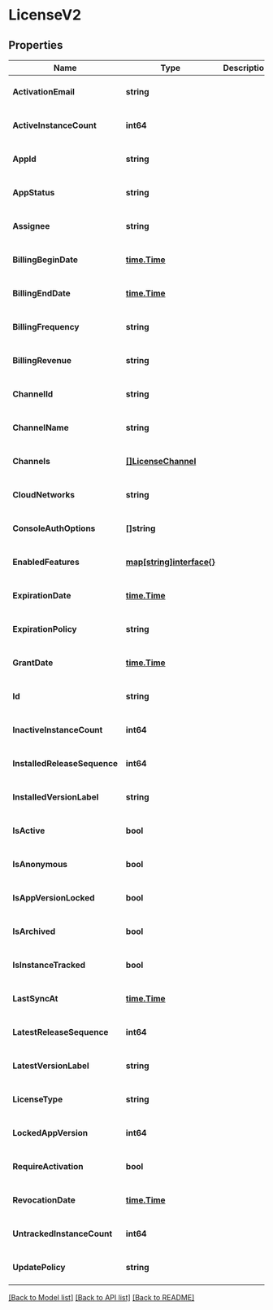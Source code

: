 # LicenseV2

## Properties
Name | Type | Description | Notes
------------ | ------------- | ------------- | -------------
**ActivationEmail** | **string** |  | [optional] [default to null]
**ActiveInstanceCount** | **int64** |  | [optional] [default to null]
**AppId** | **string** |  | [optional] [default to null]
**AppStatus** | **string** |  | [optional] [default to null]
**Assignee** | **string** |  | [optional] [default to null]
**BillingBeginDate** | [**time.Time**](time.Time.md) |  | [optional] [default to null]
**BillingEndDate** | [**time.Time**](time.Time.md) |  | [optional] [default to null]
**BillingFrequency** | **string** |  | [optional] [default to null]
**BillingRevenue** | **string** |  | [optional] [default to null]
**ChannelId** | **string** |  | [optional] [default to null]
**ChannelName** | **string** |  | [optional] [default to null]
**Channels** | [**[]LicenseChannel**](LicenseChannel.md) |  | [optional] [default to null]
**CloudNetworks** | **string** |  | [optional] [default to null]
**ConsoleAuthOptions** | **[]string** |  | [optional] [default to null]
**EnabledFeatures** | [**map[string]interface{}**](interface{}.md) |  | [optional] [default to null]
**ExpirationDate** | [**time.Time**](time.Time.md) |  | [optional] [default to null]
**ExpirationPolicy** | **string** |  | [optional] [default to null]
**GrantDate** | [**time.Time**](time.Time.md) |  | [optional] [default to null]
**Id** | **string** |  | [optional] [default to null]
**InactiveInstanceCount** | **int64** |  | [optional] [default to null]
**InstalledReleaseSequence** | **int64** |  | [optional] [default to null]
**InstalledVersionLabel** | **string** |  | [optional] [default to null]
**IsActive** | **bool** |  | [optional] [default to null]
**IsAnonymous** | **bool** |  | [optional] [default to null]
**IsAppVersionLocked** | **bool** |  | [optional] [default to null]
**IsArchived** | **bool** |  | [optional] [default to null]
**IsInstanceTracked** | **bool** |  | [optional] [default to null]
**LastSyncAt** | [**time.Time**](time.Time.md) |  | [optional] [default to null]
**LatestReleaseSequence** | **int64** |  | [optional] [default to null]
**LatestVersionLabel** | **string** |  | [optional] [default to null]
**LicenseType** | **string** |  | [optional] [default to null]
**LockedAppVersion** | **int64** |  | [optional] [default to null]
**RequireActivation** | **bool** |  | [optional] [default to null]
**RevocationDate** | [**time.Time**](time.Time.md) |  | [optional] [default to null]
**UntrackedInstanceCount** | **int64** |  | [optional] [default to null]
**UpdatePolicy** | **string** |  | [optional] [default to null]

[[Back to Model list]](../README.md#documentation-for-models) [[Back to API list]](../README.md#documentation-for-api-endpoints) [[Back to README]](../README.md)


